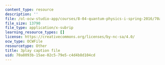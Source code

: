 ```yaml
---
content_type: resource
description: ''
file: /ol-ocw-studio-app/courses/8-04-quantum-physics-i-spring-2016/70a8093b15ae02c579e5c4d4b8d104cd_dVWKsiaAZ14.srt
file_size: 13790
file_type: application/x-subrip
learning_resource_types: []
license: https://creativecommons.org/licenses/by-nc-sa/4.0/
ocw_type: OCWFile
resourcetype: Other
title: 3play caption file
uid: 70a8093b-15ae-02c5-79e5-c4d4b8d104cd
---
```

